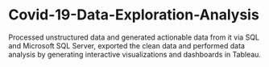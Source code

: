 # Covid-19-Data-Exploration-Analysis
Processed unstructured data and generated actionable data from it via SQL and Microsoft SQL Server, exported the clean data and performed data analysis by generating interactive visualizations and dashboards in Tableau.
